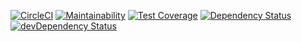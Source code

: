 [![CircleCI](https://circleci.com/gh/KATT/sanitise-object-deep-by-regex.svg?style=shield)](https://circleci.com/gh/KATT/sanitise-object-deep-by-regex) [![Maintainability](https://api.codeclimate.com/v1/badges/2fbdb50b5a797085a263/maintainability)](https://codeclimate.com/github/KATT/sanitise-object-deep-by-regex/maintainability) [![Test Coverage](https://api.codeclimate.com/v1/badges/2fbdb50b5a797085a263/test_coverage)](https://codeclimate.com/github/KATT/sanitise-object-deep-by-regex/test_coverage)
[![Dependency Status](https://david-dm.org/KATT/sanitise-object-deep-by-regex.svg?theme=shields.io)](https://david-dm.org/KATT/sanitise-object-deep-by-regex) [![devDependency Status](https://david-dm.org/KATT/sanitise-object-deep-by-regex/dev-status.svg?theme=shields.io)](https://david-dm.org/KATT/sanitise-object-deep-by-regex#info=devDependencies)
